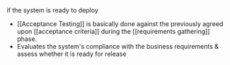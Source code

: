 if the system is ready to deploy

- [[Acceptance Testing]] is basically done against the previously agreed upon [[acceptance criteria]] during the [[requirements gathering]] phase.
- Evaluates the system's compliance with the business requirements & assess whether it is ready for release